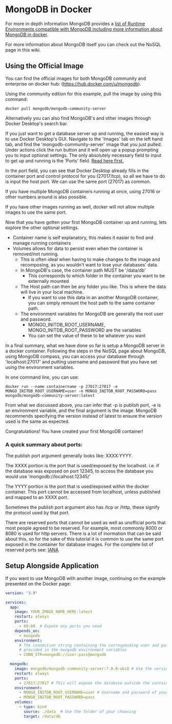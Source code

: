 # MongoDB in Docker

For more in depth information MongoDB provides a [list of Runtime Environments compatible with MongoDB including more information about MongoDB in docker](https://www.mongodb.com/compatibility). 

For more information about MongoDB itself you can check out the NoSQL page in this wiki. 

## Using the Official Image

You can find the official images for both MongoDB community and enterprise on docker hub: (https://hub.docker.com/u/mongodb). 

Using the community edition for this example, pull the image by using this command: 

```console
docker pull mongodb/mongodb-community-server
```

Alternatively you can also find MongoDB's and other images through Docker Desktop's search bar. 

If you just want to get a database server up and running, the easiest way is to use Docker Desktop's GUI. Navigate to the 'Images' tab on the left hand tab, and find the 'mongodb-community-server' image that you just pulled. Under actions click the run button and it will open up a popup prompting you to input optional settings. The only absolutely necessary field to input to get up and running is the 'Ports' field. [Read here first.](./MongoDB_in_Docker.md#a-quick-summary-about-ports) 

In the port field, you can see that Docker Desktop already fills in the container port and control protocol for you (27017/tcp), so all we have to do is input the host port. We can use the same port (27017) as common.

If you have multiple MongoDB containers running at once, using 27016 or other numbers around is also possible. 

If you have other images running as well, docker will not allow multiple images to use the same port.

Now that you have gotten your first MongoDB container up and running, lets explore the other optional settings.

- Container name is self explanatory, this makes it easier to find and manage running containers
- Volumes allows for data to persist even when the container is removed/not running. 
    - This is often ideal when having to make changes to the image and recomposing, as you wouldn't want to lose your databases' data.
    - In MongoDB's case, the container path MUST be '/data/db'
        - This corresponds to which folder in the container you want to be externally mounted
    - The Host path can then be any folder you like. This is where the data will live in your local machine. 
        - If you want to use this data in an another MongoDB container, you can simply remount the host path to the same container path.
    - The environment variables for MongoDB are generally the root user and password.
        - MONGO_INITDB_ROOT_USERNAME, MONGO_INITDB_ROOT_PASSWORD are the variables
        - You can set the value of these to be whatever you want

In a final summary, what we have done so far is setup a MongoDB server in a docker container. Following the steps in the NoSQL page about MongoDB, using MongoDB compass, you can access your database through 'localhost:27017' and putting username and password that you have set using the environment variables.

In one command line, you can use:

```console
docker run --name containername -p 27017:27017 -e MONGO_INITDB_ROOT_USERNAME=user -e MONGO_INITDB_ROOT_PASSWORD=pass mongodb/mongodb-community-server:latest
```

From what we discussed above, you can infer that -p is publish port, -e is an environment variable, and the final argument is the image. MongoDB recommends specifying the version instead of latest to ensure the version used is the same as expected. 

Congratulations! You have created your first MongoDB container!

### A quick summary about ports: 

The publish port argument generally looks like: XXXX:YYYY. 

The XXXX portion is the port that is used/exposed by the localhost. i.e. if the database was exposed on port 12345, to access the database you would use 'mongodb://localhost:12345/'

The YYYY portion is the port that is used/exposed within the docker container. This port cannot be accessed from localhost, unless published and mapped to an XXXX port. 

Sometimes the publish port argument also has /tcp or /http, these signify the protocol used by that port. 

There are reserved ports that cannot be used as well as unofficial ports that most people agreed to be reserved. For example, most commonly 8000 or 8080 is used for http servers. There is a lot of inormation that can be said about this, so for the sake of this tutorial it is common to use the same port exposed in the container for database images. For the complete list of reserved ports see: [IANA](https://www.iana.org/assignments/service-names-port-numbers/service-names-port-numbers.xhtml)

## Setup Alongside Application

If you want to use MongoDB with another image, continuing on the example presented on the Docker page: 

```yml
version: "3.9"

services:
  app:
    image: YOUR_IMAGE_NAME_HERE:latest
    restart: always
    ports:
      - 80:80  # Expose any ports you need
    depends_on:
      - mongodb
    environment: 
      # The connection string containing the corresponding user and password as
      # provided in the mongodb environment variables
      - CONN_STR=mongodb://user:pass@mongodb

  mongodb:
    image: mongodb/mongodb-community-server:7.0.0-ubi8 # Use the version of your choosing
    restart: always
    ports:
      - 27017:27017 # This will expose the database outside the container, only do so if you need to access the database outside of just this application. 
    environment: 
      - MONGO_INITDB_ROOT_USERNAME=user # Username and password of your choosing
      - MONGO_INITDB_ROOT_PASSWORD=pass
    volumes:
      - type: bind
        source: ./data  # Use the folder of your choosing
        target: /data/db
      
```




    